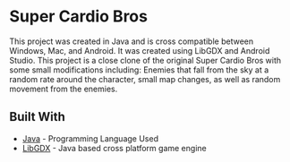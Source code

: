 # Super Cardio Bros

This project was created in Java and is cross compatible between Windows, Mac, and Android. It was created using LibGDX and Android Studio. This project is a close clone of the original Super Cardio Bros with some small modifications including: Enemies that fall from the sky at a random rate around the character, small map changes, as well as random movement from the enemies.

## Built With

* [Java](https://www.java.com/en/) - Programming Language Used
* [LibGDX](https://libgdx.badlogicgames.com/) - Java based cross platform game engine
